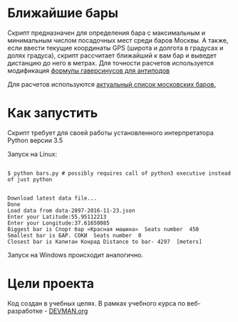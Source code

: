 # Ближайшие бары

Скрипт предназначен для определения бара с максимальным и минимальным числом посадочных
мест среди баров Москвы.
А также, если ввести текущие координаты GPS (широта и долгота в градусах и долях градуса), скрипт рассчитает 
ближайший к вам бар и выведет дистанцию до него в метрах.
Для точности расчетов используется модификация [формулы гаверсинусов для антиподов](http://gis-lab.info/qa/great-circles.html) 

Для расчетов используются [актуальный список московских баров.](http://data.mos.ru/opendata/7710881420-bary)

# Как запустить

Скрипт требует для своей работы установленного интерпретатора Python версии 3.5

Запуск на Linux:

```#!bash

$ python bars.py # possibly requires call of python3 executive instead of just python


Download latest data file...                                                                                                                            
Done                                                                                                                                                    
Load data from data-2897-2016-11-23.json                                                                                                                
Enter your Latitude:55.95112213                                                                                                                         
Enter your Longitude:37.61650085                                                                                                                        
Biggest bar is Спорт бар «Красная машина»  Seats number  450                                                                                           
Smallest bar is БАР. СОКИ  Seats number  0                                                                                                             
Closest bar is Капитан Конрад Distance to bar- 4297  [meters]   
```

Запуск на Windows происходит аналогично.

# Цели проекта

Код создан в учебных целях. В рамках учебного курса по веб-разработке - [DEVMAN.org](https://devman.org)
